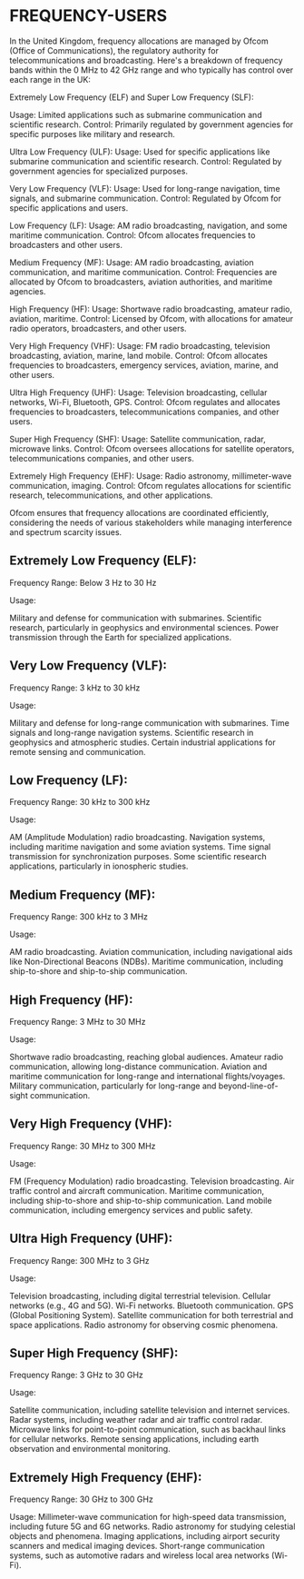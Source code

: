 # FREQUENCY-USERS


In the United Kingdom, frequency allocations are managed by Ofcom (Office of Communications), the regulatory authority for telecommunications and broadcasting. Here's a breakdown of frequency bands within the 0 MHz to 42 GHz range and who typically has control over each range in the UK:

Extremely Low Frequency (ELF) and Super Low Frequency (SLF):

Usage: Limited applications such as submarine communication and scientific research.
Control: Primarily regulated by government agencies for specific purposes like military and research.

Ultra Low Frequency (ULF):
Usage: Used for specific applications like submarine communication and scientific research.
Control: Regulated by government agencies for specialized purposes.

Very Low Frequency (VLF):
Usage: Used for long-range navigation, time signals, and submarine communication.
Control: Regulated by Ofcom for specific applications and users.

Low Frequency (LF):
Usage: AM radio broadcasting, navigation, and some maritime communication.
Control: Ofcom allocates frequencies to broadcasters and other users.

Medium Frequency (MF):
Usage: AM radio broadcasting, aviation communication, and maritime communication.
Control: Frequencies are allocated by Ofcom to broadcasters, aviation authorities, and maritime agencies.

High Frequency (HF):
Usage: Shortwave radio broadcasting, amateur radio, aviation, maritime.
Control: Licensed by Ofcom, with allocations for amateur radio operators, broadcasters, and other users.

Very High Frequency (VHF):
Usage: FM radio broadcasting, television broadcasting, aviation, marine, land mobile.
Control: Ofcom allocates frequencies to broadcasters, emergency services, aviation, marine, and other users.

Ultra High Frequency (UHF):
Usage: Television broadcasting, cellular networks, Wi-Fi, Bluetooth, GPS.
Control: Ofcom regulates and allocates frequencies to broadcasters, telecommunications companies, and other users.

Super High Frequency (SHF):
Usage: Satellite communication, radar, microwave links.
Control: Ofcom oversees allocations for satellite operators, telecommunications companies, and other users.

Extremely High Frequency (EHF):
Usage: Radio astronomy, millimeter-wave communication, imaging.
Control: Ofcom regulates allocations for scientific research, telecommunications, and other applications.

Ofcom ensures that frequency allocations are coordinated efficiently, considering the needs of various stakeholders while managing interference and spectrum scarcity issues.

##
## Extremely Low Frequency (ELF):

Frequency Range: Below 3 Hz to 30 Hz

Usage:

Military and defense for communication with submarines.
Scientific research, particularly in geophysics and environmental sciences.
Power transmission through the Earth for specialized applications.

## Very Low Frequency (VLF):

Frequency Range: 3 kHz to 30 kHz

Usage:

Military and defense for long-range communication with submarines.
Time signals and long-range navigation systems.
Scientific research in geophysics and atmospheric studies.
Certain industrial applications for remote sensing and communication.

## Low Frequency (LF):

Frequency Range: 30 kHz to 300 kHz

Usage:

AM (Amplitude Modulation) radio broadcasting.
Navigation systems, including maritime navigation and some aviation systems.
Time signal transmission for synchronization purposes.
Some scientific research applications, particularly in ionospheric studies.

## Medium Frequency (MF):

Frequency Range: 300 kHz to 3 MHz

Usage:

AM radio broadcasting.
Aviation communication, including navigational aids like Non-Directional Beacons (NDBs).
Maritime communication, including ship-to-shore and ship-to-ship communication.

## High Frequency (HF):

Frequency Range: 3 MHz to 30 MHz

Usage:

Shortwave radio broadcasting, reaching global audiences.
Amateur radio communication, allowing long-distance communication.
Aviation and maritime communication for long-range and international flights/voyages.
Military communication, particularly for long-range and beyond-line-of-sight communication.

## Very High Frequency (VHF):

Frequency Range: 30 MHz to 300 MHz

Usage:

FM (Frequency Modulation) radio broadcasting.
Television broadcasting.
Air traffic control and aircraft communication.
Maritime communication, including ship-to-shore and ship-to-ship communication.
Land mobile communication, including emergency services and public safety.
            
## Ultra High Frequency (UHF):

Frequency Range: 300 MHz to 3 GHz

Usage:

Television broadcasting, including digital terrestrial television.
Cellular networks (e.g., 4G and 5G).
Wi-Fi networks.
Bluetooth communication.
GPS (Global Positioning System).
Satellite communication for both terrestrial and space applications.
Radio astronomy for observing cosmic phenomena.

## Super High Frequency (SHF):

Frequency Range: 3 GHz to 30 GHz

Usage:

Satellite communication, including satellite television and internet services.
Radar systems, including weather radar and air traffic control radar.
Microwave links for point-to-point communication, such as backhaul links for cellular networks.
Remote sensing applications, including earth observation and environmental monitoring.

## Extremely High Frequency (EHF):

Frequency Range: 30 GHz to 300 GHz

Usage:
Millimeter-wave communication for high-speed data transmission, including future 5G and 6G networks.
Radio astronomy for studying celestial objects and phenomena.
Imaging applications, including airport security scanners and medical imaging devices.
Short-range communication systems, such as automotive radars and wireless local area networks (Wi-Fi).
